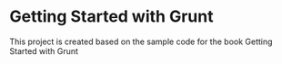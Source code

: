 Getting Started with Grunt
================================
This project is created based on the sample code for the book Getting Started with Grunt

